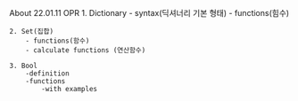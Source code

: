 About 22.01.11 OPR
	1. Dictionary
		- syntax(딕셔너리 기본 형태)
		- functions(힘수)

	2. Set(집합)
		- functions(함수)
		- calculate functions (연산함수)

	3. Bool
		-definition
		-functions
			-with examples

